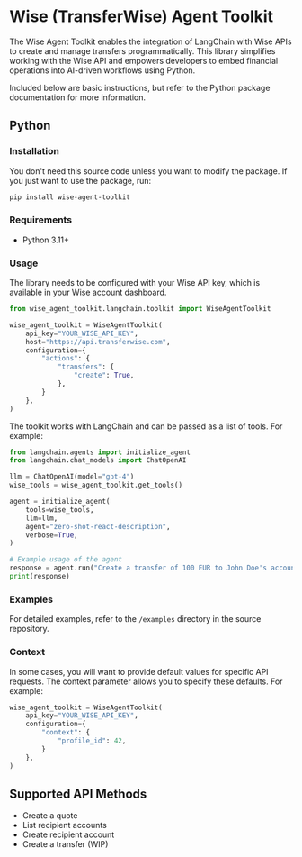 # Wise (TransferWise) Agent Toolkit

The Wise Agent Toolkit enables the integration of LangChain with Wise APIs to create and manage transfers programmatically. This library simplifies working with the Wise API and empowers developers to embed financial operations into AI-driven workflows using Python.

Included below are basic instructions, but refer to the Python package documentation for more information.

## Python

### Installation
You don't need this source code unless you want to modify the package. If you just want to use the package, run:

```bash
pip install wise-agent-toolkit
```

### Requirements
- Python 3.11+

### Usage
The library needs to be configured with your Wise API key, which is available in your Wise account dashboard.

```python
from wise_agent_toolkit.langchain.toolkit import WiseAgentToolkit

wise_agent_toolkit = WiseAgentToolkit(
    api_key="YOUR_WISE_API_KEY",
    host="https://api.transferwise.com",
    configuration={
        "actions": {
            "transfers": {
                "create": True,
            },
        }
    },
)
```

The toolkit works with LangChain and can be passed as a list of tools. For example:

```python
from langchain.agents import initialize_agent
from langchain.chat_models import ChatOpenAI

llm = ChatOpenAI(model="gpt-4")
wise_tools = wise_agent_toolkit.get_tools()

agent = initialize_agent(
    tools=wise_tools,
    llm=llm,
    agent="zero-shot-react-description",
    verbose=True,
)

# Example usage of the agent
response = agent.run("Create a transfer of 100 EUR to John Doe's account.")
print(response)
```

### Examples
For detailed examples, refer to the `/examples` directory in the source repository.

### Context
In some cases, you will want to provide default values for specific API requests. The context parameter allows you to specify these defaults. For example:

```python
wise_agent_toolkit = WiseAgentToolkit(
    api_key="YOUR_WISE_API_KEY",
    configuration={
        "context": {
            "profile_id": 42,
        }
    },
)
```

## Supported API Methods
- Create a quote
- List recipient accounts
- Create recipient account
- Create a transfer (WIP)
